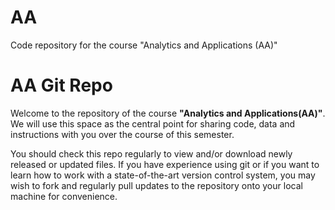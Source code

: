 # AA
Code repository for the course "Analytics and Applications (AA)"

# AA Git Repo

Welcome to the repository of the course **"Analytics and Applications(AA)"**. We will use this space as the central point for sharing code, data and instructions with you over the course of this semester.

You should check this repo regularly to view and/or download newly released or updated files. If you have experience using git or if you want to learn how to work with a state-of-the-art version control system, you may wish to fork and regularly pull updates to the repository onto your local machine for convenience.

